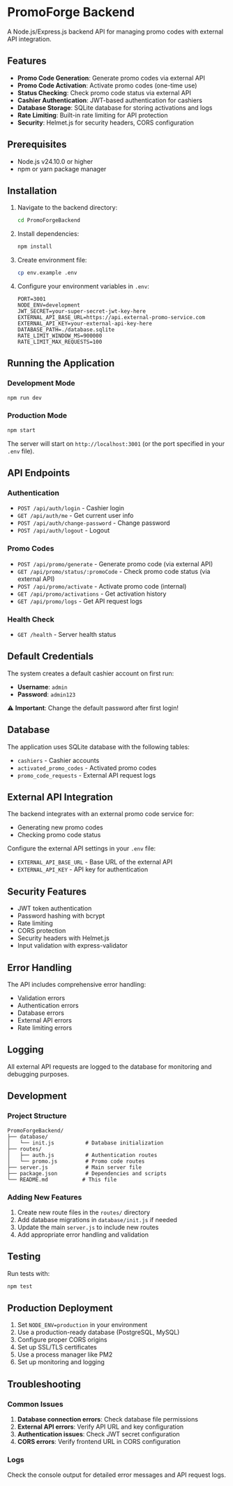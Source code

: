 # PromoForge Backend

A Node.js/Express.js backend API for managing promo codes with external API integration.

## Features

- **Promo Code Generation**: Generate promo codes via external API
- **Promo Code Activation**: Activate promo codes (one-time use)
- **Status Checking**: Check promo code status via external API
- **Cashier Authentication**: JWT-based authentication for cashiers
- **Database Storage**: SQLite database for storing activations and logs
- **Rate Limiting**: Built-in rate limiting for API protection
- **Security**: Helmet.js for security headers, CORS configuration

## Prerequisites

- Node.js v24.10.0 or higher
- npm or yarn package manager

## Installation

1. Navigate to the backend directory:
   ```bash
   cd PromoForgeBackend
   ```

2. Install dependencies:
   ```bash
   npm install
   ```

3. Create environment file:
   ```bash
   cp env.example .env
   ```

4. Configure your environment variables in `.env`:
   ```env
   PORT=3001
   NODE_ENV=development
   JWT_SECRET=your-super-secret-jwt-key-here
   EXTERNAL_API_BASE_URL=https://api.external-promo-service.com
   EXTERNAL_API_KEY=your-external-api-key-here
   DATABASE_PATH=./database.sqlite
   RATE_LIMIT_WINDOW_MS=900000
   RATE_LIMIT_MAX_REQUESTS=100
   ```

## Running the Application

### Development Mode
```bash
npm run dev
```

### Production Mode
```bash
npm start
```

The server will start on `http://localhost:3001` (or the port specified in your `.env` file).

## API Endpoints

### Authentication
- `POST /api/auth/login` - Cashier login
- `GET /api/auth/me` - Get current user info
- `POST /api/auth/change-password` - Change password
- `POST /api/auth/logout` - Logout

### Promo Codes
- `POST /api/promo/generate` - Generate promo code (via external API)
- `GET /api/promo/status/:promoCode` - Check promo code status (via external API)
- `POST /api/promo/activate` - Activate promo code (internal)
- `GET /api/promo/activations` - Get activation history
- `GET /api/promo/logs` - Get API request logs

### Health Check
- `GET /health` - Server health status

## Default Credentials

The system creates a default cashier account on first run:
- **Username**: `admin`
- **Password**: `admin123`

⚠️ **Important**: Change the default password after first login!

## Database

The application uses SQLite database with the following tables:
- `cashiers` - Cashier accounts
- `activated_promo_codes` - Activated promo codes
- `promo_code_requests` - External API request logs

## External API Integration

The backend integrates with an external promo code service for:
- Generating new promo codes
- Checking promo code status

Configure the external API settings in your `.env` file:
- `EXTERNAL_API_BASE_URL` - Base URL of the external API
- `EXTERNAL_API_KEY` - API key for authentication

## Security Features

- JWT token authentication
- Password hashing with bcrypt
- Rate limiting
- CORS protection
- Security headers with Helmet.js
- Input validation with express-validator

## Error Handling

The API includes comprehensive error handling:
- Validation errors
- Authentication errors
- Database errors
- External API errors
- Rate limiting errors

## Logging

All external API requests are logged to the database for monitoring and debugging purposes.

## Development

### Project Structure
```
PromoForgeBackend/
├── database/
│   └── init.js          # Database initialization
├── routes/
│   ├── auth.js          # Authentication routes
│   └── promo.js         # Promo code routes
├── server.js            # Main server file
├── package.json         # Dependencies and scripts
└── README.md           # This file
```

### Adding New Features

1. Create new route files in the `routes/` directory
2. Add database migrations in `database/init.js` if needed
3. Update the main `server.js` to include new routes
4. Add appropriate error handling and validation

## Testing

Run tests with:
```bash
npm test
```

## Production Deployment

1. Set `NODE_ENV=production` in your environment
2. Use a production-ready database (PostgreSQL, MySQL)
3. Configure proper CORS origins
4. Set up SSL/TLS certificates
5. Use a process manager like PM2
6. Set up monitoring and logging

## Troubleshooting

### Common Issues

1. **Database connection errors**: Check database file permissions
2. **External API errors**: Verify API URL and key configuration
3. **Authentication issues**: Check JWT secret configuration
4. **CORS errors**: Verify frontend URL in CORS configuration

### Logs

Check the console output for detailed error messages and API request logs.
